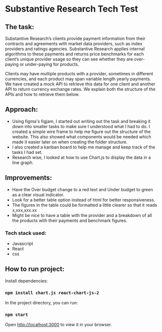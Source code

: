 # Substantive Research Tech Test

## The task:    
Substantive Research’s clients provide payment information from their contracts and agreements with market data providers, such as index providers and ratings agencies. Substantive Research applies internal algorithms to these payments and returns price benchmarks for each client’s unique provider usage so they can see whether they are over-paying or under-paying for products.

Clients may have multiple products with a provider, sometimes in different currencies, and each product may span variable length yearly payments.
We have created a mock API to retrieve this data for one client and another API to return currency exchange rates. We explain both the structure of the APIs and how to retrieve them below.

## Approach:

- Using figma's figjam, I started out writing out the task and breaking it down into smaller tasks to make sure I understood what I had to do. I created a simple wire frame to help me figure out the structure of the website. This also showed what components would be needed which made it easier later on when creating the folder structure.   
- I also created a kanban board to help me manage and keep track of the tasks I had set.
- Research wise, I looked at how to use Chart.js to display the data in a line graph.

## Improvements:
- Have the Over budget change to a red text and Under budget to green as a clear visual indicator.
- Look for a better table option instead of html for better responsiveness.
- The figures in the table could be formatted a little clearer so that it reads x,xxx,xxx.xx
- Might be nice to have a table with the provider and a breakdown of all the products with their payments and benchmark figures.
  

### Tech stack used:
- Javascript
- React
- css

## How to run project: 

Install dependencies:

### `npm install chart.js react-chart-js-2 `

In the project directory, you can run:

### `npm start`

Open [http://localhost:3000](http://localhost:3000) to view it in your browser.

